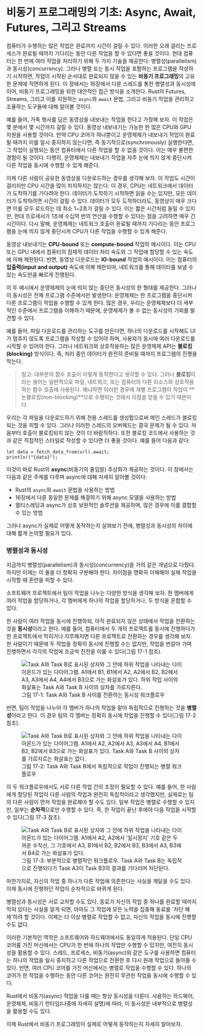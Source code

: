 # 비동기 프로그래밍의 기초: Async, Await, Futures, 그리고 Streams

컴퓨터가 수행하는 많은 작업은 완료까지 시간이 걸릴 수 있다. 이러한 오래 걸리는 프로세스가 완료될 때까지 기다리는 동안 다른 작업을 할 수 있다면 좋을 것이다. 현대 컴퓨터는 한 번에 여러 작업을 처리하기 위해 두 가지 기술을 제공한다: 병렬성(parallelism)과 동시성(concurrency). 그러나 병렬 또는 동시 작업을 포함하는 프로그램을 작성하기 시작하면, 작업이 시작된 순서대로 완료되지 않을 수 있는 **비동기 프로그래밍**의 고유한 문제에 직면하게 된다. 이 장에서는 16장에서 다룬 스레드를 통한 병렬성과 동시성에 이어, 비동기 프로그래밍을 위한 대안적인 접근 방식을 소개한다. Rust의 Futures, Streams, 그리고 이를 지원하는 `async`와 `await` 문법, 그리고 비동기 작업을 관리하고 조율하는 도구들에 대해 알아볼 것이다.

예를 들어, 가족 행사를 담은 동영상을 내보내는 작업을 한다고 가정해 보자. 이 작업은 몇 분에서 몇 시간까지 걸릴 수 있다. 동영상 내보내기는 가능한 한 많은 CPU와 GPU 자원을 사용할 것이다. 만약 CPU 코어가 하나뿐이고 운영체제가 내보내기 작업이 완료될 때까지 이를 일시 중지하지 않는다면, 즉 동기적으로(synchronously) 실행한다면, 그 작업이 실행되는 동안 컴퓨터에서 다른 작업을 할 수 없을 것이다. 이는 매우 불편한 경험이 될 것이다. 다행히, 운영체제는 내보내기 작업을 자주 눈에 띄지 않게 중단시켜 다른 작업을 동시에 수행할 수 있게 해준다.

이제 다른 사람이 공유한 동영상을 다운로드하는 경우를 생각해 보자. 이 작업도 시간이 걸리지만 CPU 시간을 많이 차지하지는 않는다. 이 경우, CPU는 네트워크에서 데이터가 도착하기를 기다려야 한다. 데이터가 도착하기 시작하면 읽을 수는 있지만, 모든 데이터가 도착하려면 시간이 걸릴 수 있다. 데이터가 모두 도착하더라도, 동영상이 매우 크다면 이를 모두 로드하는 데 최소 1~2초가 걸릴 수 있다. 이는 짧은 시간처럼 들릴 수 있지만, 현대 프로세서가 1초에 수십억 번의 연산을 수행할 수 있다는 점을 고려하면 매우 긴 시간이다. 다시 말해, 운영체제는 네트워크 호출이 완료될 때까지 기다리는 동안 프로그램을 눈에 띄지 않게 중단시켜 CPU가 다른 작업을 수행할 수 있게 해준다.

동영상 내보내기는 **CPU-bound** 또는 **compute-bound** 작업의 예시이다. 이는 CPU 또는 GPU 내에서 컴퓨터의 잠재적 데이터 처리 속도와 그 작업에 할당할 수 있는 속도에 의해 제한된다. 반면, 동영상 다운로드는 **IO-bound** 작업의 예시이다. 이는 컴퓨터의 **입출력(input and output)** 속도에 의해 제한되며, 네트워크를 통해 데이터를 보낼 수 있는 속도만큼 빠르게 진행된다.

이 두 예시에서 운영체제의 눈에 띄지 않는 중단은 동시성의 한 형태를 제공한다. 그러나 이 동시성은 전체 프로그램 수준에서만 발생한다: 운영체제는 한 프로그램을 중단시켜 다른 프로그램이 작업을 수행할 수 있게 한다. 많은 경우, 우리는 운영체제보다 더 세부적인 수준에서 프로그램을 이해하기 때문에, 운영체제가 볼 수 없는 동시성의 기회를 발견할 수 있다.

예를 들어, 파일 다운로드를 관리하는 도구를 만든다면, 하나의 다운로드를 시작해도 UI가 멈추지 않도록 프로그램을 작성할 수 있어야 하며, 사용자가 동시에 여러 다운로드를 시작할 수 있어야 한다. 그러나 네트워크와 상호작용하는 많은 운영체제 API는 **블로킹(blocking)** 방식이다. 즉, 처리 중인 데이터가 완전히 준비될 때까지 프로그램의 진행을 막는다.

> 참고: 대부분의 함수 호출이 이렇게 동작한다고 생각할 수 있다. 그러나 **블로킹**이라는 용어는 일반적으로 파일, 네트워크, 또는 컴퓨터의 다른 리소스와 상호작용하는 함수 호출에 사용된다. 왜냐하면 이러한 경우에 개별 프로그램이 작업이 **논블로킹(non-blocking)**으로 수행되는 것에서 이점을 얻을 수 있기 때문이다.

우리는 각 파일을 다운로드하기 위해 전용 스레드를 생성함으로써 메인 스레드가 블로킹되는 것을 피할 수 있다. 그러나 이러한 스레드의 오버헤드는 결국 문제가 될 수 있다. 처음부터 호출이 블로킹되지 않는 것이 더 바람직하다. 또한 블로킹 코드에서 사용하는 것과 같은 직접적인 스타일로 작성할 수 있다면 더 좋을 것이다. 예를 들어 다음과 같다:

```rust,ignore,does_not_compile
let data = fetch_data_from(url).await;
println!("{data}");
```

이것이 바로 Rust의 **async**(비동기의 줄임말) 추상화가 제공하는 것이다. 이 장에서는 다음과 같은 주제를 다루며 async에 대해 자세히 알아볼 것이다:

- Rust의 `async`와 `await` 문법을 사용하는 방법
- 16장에서 다룬 동일한 문제를 해결하기 위해 async 모델을 사용하는 방법
- 멀티스레딩과 async가 상호 보완적인 솔루션을 제공하며, 많은 경우에 이를 결합할 수 있는 방법

그러나 async가 실제로 어떻게 동작하는지 살펴보기 전에, 병렬성과 동시성의 차이에 대해 짧게 논의할 필요가 있다.


### 병렬성과 동시성

지금까지 병렬성(parallelism)과 동시성(concurrency)을 거의 같은 개념으로 다뤘다. 하지만 이제는 이 둘을 더 정확히 구분해야 한다. 차이점을 명확히 이해해야 실제 작업을 시작할 때 혼란을 피할 수 있다.

소프트웨어 프로젝트에서 팀이 작업을 나누는 다양한 방식을 생각해 보자. 한 멤버에게 여러 작업을 할당하거나, 각 멤버에게 하나의 작업을 할당하거나, 두 방식을 혼합할 수 있다.

한 사람이 여러 작업을 동시에 진행하되, 아직 완료되지 않은 상태에서 작업을 전환하는 것을 **동시성**이라고 한다. 예를 들어, 컴퓨터에서 두 개의 프로젝트를 동시에 진행하다가 한 프로젝트에서 막히거나 지루해지면 다른 프로젝트로 전환하는 경우를 생각해 보자. 한 사람이기 때문에 두 작업을 정확히 동시에 진행할 수는 없지만, 작업을 번갈아 가며 진행하면서 각각의 작업에 조금씩 진전을 이룰 수 있다(그림 17-1 참조).

<figure>

<img src="img/trpl17-01.svg" class="center" alt="Task A와 Task B로 표시된 상자와 그 안에 하위 작업을 나타내는 다이아몬드가 있는 다이어그램. A1에서 B1, B1에서 A2, A2에서 B2, B2에서 A3, A3에서 A4, A4에서 B3으로 가는 화살표가 있다. 하위 작업 사이의 화살표는 Task A와 Task B 사이의 상자를 가로지른다." />

<figcaption>그림 17-1: Task A와 Task B 사이를 전환하는 동시성 워크플로우</figcaption>

</figure>

반면, 팀이 작업을 나누어 각 멤버가 하나의 작업을 맡아 독립적으로 진행하는 것을 **병렬성**이라고 한다. 이 경우 팀의 각 멤버는 정확히 동시에 작업을 진행할 수 있다(그림 17-2 참조).

<figure>

<img src="img/trpl17-02.svg" class="center" alt="Task A와 Task B로 표시된 상자와 그 안에 하위 작업을 나타내는 다이아몬드가 있는 다이어그램. A1에서 A2, A2에서 A3, A3에서 A4, B1에서 B2, B2에서 B3으로 가는 화살표가 있다. Task A와 Task B 사이의 상자를 가로지르는 화살표는 없다." />

<figcaption>그림 17-2: Task A와 Task B에서 독립적으로 작업이 진행되는 병렬 워크플로우</figcaption>

</figure>

이 두 워크플로우에서도 서로 다른 작업 간의 조정이 필요할 수 있다. 예를 들어, 한 사람에게 할당된 작업이 다른 사람의 작업과 완전히 독립적이라고 생각했지만, 실제로는 팀의 다른 사람이 먼저 작업을 완료해야 할 수도 있다. 일부 작업은 병렬로 수행할 수 있지만, 일부는 **순차적**으로만 수행할 수 있다. 즉, 한 작업이 끝난 후에야 다음 작업을 시작할 수 있다(그림 17-3 참조).

<figure>

<img src="img/trpl17-03.svg" class="center" alt="Task A와 Task B로 표시된 상자와 그 안에 하위 작업을 나타내는 다이아몬드가 있는 다이어그램. A1에서 A2, A2에서 '일시정지' 기호 같은 두꺼운 수직선, 그 기호에서 A3, B1에서 B2, B2에서 B3, B3에서 A3, B3에서 B4로 가는 화살표가 있다." />

<figcaption>그림 17-3: 부분적으로 병렬적인 워크플로우. Task A와 Task B는 독립적으로 진행되다가 Task A3이 Task B3의 결과를 기다리며 차단된다.</figcaption>

</figure>

마찬가지로, 자신의 작업 중 하나가 다른 작업에 의존한다는 사실을 깨달을 수도 있다. 이제 동시에 진행하던 작업이 순차적으로 바뀌게 된다.

병렬성과 동시성은 서로 교차할 수도 있다. 동료가 자신의 작업 중 하나를 완료할 때까지 막혀 있다는 사실을 알게 되면, 아마도 그 작업에 모든 노력을 집중해 동료를 '차단 해제'하려 할 것이다. 이제는 더 이상 병렬로 작업할 수 없고, 자신의 작업을 동시에 진행할 수도 없다.

이러한 기본적인 역학은 소프트웨어와 하드웨어에서도 동일하게 적용된다. 단일 CPU 코어를 가진 머신에서는 CPU가 한 번에 하나의 작업만 수행할 수 있지만, 여전히 동시성을 활용할 수 있다. 스레드, 프로세스, 비동기(async)와 같은 도구를 사용하면 컴퓨터는 하나의 작업을 일시 중지하고 다른 작업으로 전환한 후 다시 원래 작업으로 돌아올 수 있다. 반면, 여러 CPU 코어를 가진 머신에서는 병렬로 작업을 수행할 수 있다. 하나의 코어가 한 작업을 수행하는 동안 다른 코어는 완전히 무관한 작업을 동시에 수행할 수 있다.

Rust에서 비동기(async) 작업을 다룰 때는 항상 동시성을 다룬다. 사용하는 하드웨어, 운영체제, 비동기 런타임(나중에 자세히 설명)에 따라, 이 동시성은 내부적으로 병렬성을 활용할 수도 있다.

이제 Rust에서 비동기 프로그래밍이 실제로 어떻게 동작하는지 자세히 알아보자.


